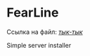 # FearLine
Ссылка на файл: [*тык-тык*](https://darkycat.github.io/FearLine/files/Fearline.jar)

 Simple server installer
